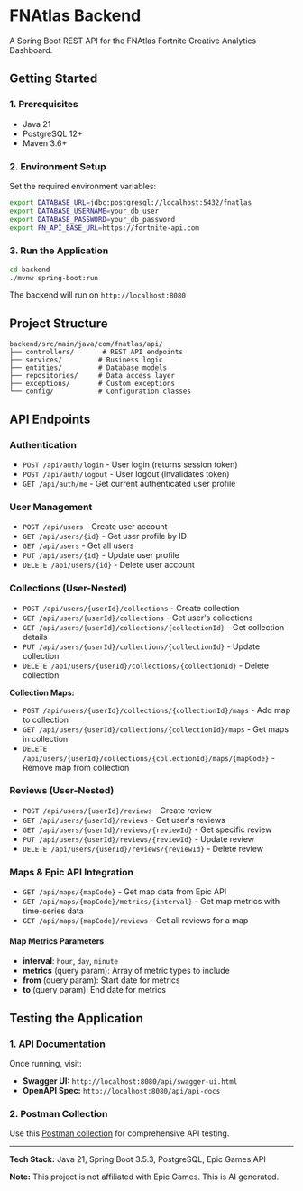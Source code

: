# FNAtlas Backend

A Spring Boot REST API for the FNAtlas Fortnite Creative Analytics Dashboard.

## Getting Started

### 1. Prerequisites

- Java 21
- PostgreSQL 12+
- Maven 3.6+

### 2. Environment Setup

Set the required environment variables:

```bash
export DATABASE_URL=jdbc:postgresql://localhost:5432/fnatlas
export DATABASE_USERNAME=your_db_user
export DATABASE_PASSWORD=your_db_password
export FN_API_BASE_URL=https://fortnite-api.com
```

### 3. Run the Application

```bash
cd backend
./mvnw spring-boot:run
```

The backend will run on `http://localhost:8080`

## Project Structure

```
backend/src/main/java/com/fnatlas/api/
├── controllers/       # REST API endpoints
├── services/         # Business logic
├── entities/         # Database models
├── repositories/     # Data access layer
├── exceptions/       # Custom exceptions
└── config/           # Configuration classes
```

## API Endpoints

### Authentication
- `POST /api/auth/login` - User login (returns session token)
- `POST /api/auth/logout` - User logout (invalidates token)
- `GET /api/auth/me` - Get current authenticated user profile

### User Management
- `POST /api/users` - Create user account
- `GET /api/users/{id}` - Get user profile by ID
- `GET /api/users` - Get all users
- `PUT /api/users/{id}` - Update user profile
- `DELETE /api/users/{id}` - Delete user account

### Collections (User-Nested)
- `POST /api/users/{userId}/collections` - Create collection
- `GET /api/users/{userId}/collections` - Get user's collections
- `GET /api/users/{userId}/collections/{collectionId}` - Get collection details
- `PUT /api/users/{userId}/collections/{collectionId}` - Update collection
- `DELETE /api/users/{userId}/collections/{collectionId}` - Delete collection

**Collection Maps:**
- `POST /api/users/{userId}/collections/{collectionId}/maps` - Add map to collection
- `GET /api/users/{userId}/collections/{collectionId}/maps` - Get maps in collection
- `DELETE /api/users/{userId}/collections/{collectionId}/maps/{mapCode}` - Remove map from collection

### Reviews (User-Nested)
- `POST /api/users/{userId}/reviews` - Create review
- `GET /api/users/{userId}/reviews` - Get user's reviews
- `GET /api/users/{userId}/reviews/{reviewId}` - Get specific review
- `PUT /api/users/{userId}/reviews/{reviewId}` - Update review
- `DELETE /api/users/{userId}/reviews/{reviewId}` - Delete review

### Maps & Epic API Integration
- `GET /api/maps/{mapCode}` - Get map data from Epic API
- `GET /api/maps/{mapCode}/metrics/{interval}` - Get map metrics with time-series data
- `GET /api/maps/{mapCode}/reviews` - Get all reviews for a map

#### Map Metrics Parameters
- **interval**: `hour`, `day`, `minute`
- **metrics** (query param): Array of metric types to include
- **from** (query param): Start date for metrics
- **to** (query param): End date for metrics

## Testing the Application

### 1. API Documentation

Once running, visit:
- **Swagger UI:** `http://localhost:8080/api/swagger-ui.html`
- **OpenAPI Spec:** `http://localhost:8080/api/api-docs`

### 2. Postman Collection

Use this [Postman collection](https://www.postman.com/abdelrahman-abdelaal/workspace/fn-atlas-workspace/collection/36850448-fc0e2df0-f536-4228-be1b-b479c3839974) for comprehensive API testing.

---

**Tech Stack:** Java 21, Spring Boot 3.5.3, PostgreSQL, Epic Games API

**Note:** This project is not affiliated with Epic Games. This is AI generated.
